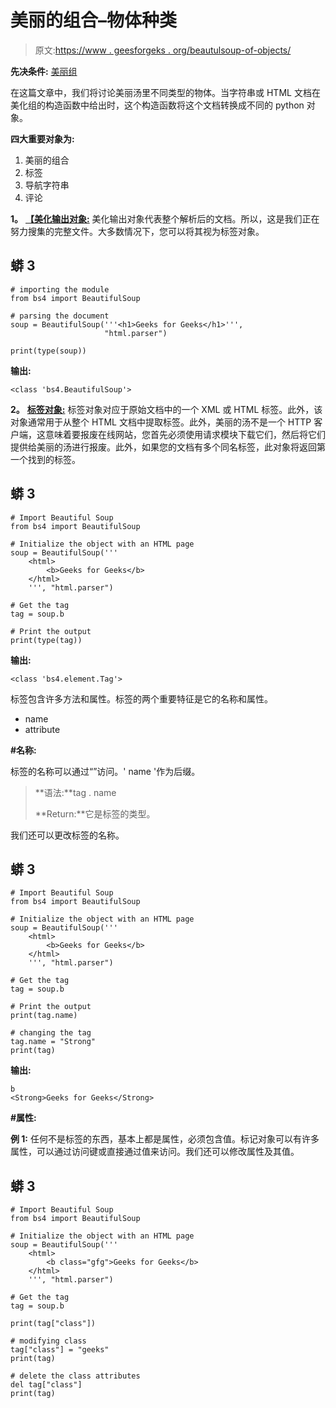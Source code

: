 # 美丽的组合–物体种类

> 原文:[https://www . geesforgeks . org/beautulsoup-of-objects/](https://www.geeksforgeeks.org/beautifulsoup-kinds-of-objects/)

**先决条件:** [美丽组](https://www.geeksforgeeks.org/implementing-web-scraping-python-beautiful-soup/)

在这篇文章中，我们将讨论美丽汤里不同类型的物体。当字符串或 HTML 文档在美化组的构造函数中给出时，这个构造函数将这个文档转换成不同的 python 对象。

**四大重要对象为:**

1.  美丽的组合
2.  标签
3.  导航字符串
4.  评论

**1。** [**【美化输出对象:**](https://www.geeksforgeeks.org/beautifulsoup-object-python-beautifulsoup/) 美化输出对象代表整个解析后的文档。所以，这是我们正在努力搜集的完整文件。大多数情况下，您可以将其视为标签对象。

## 蟒 3

```
# importing the module
from bs4 import BeautifulSoup

# parsing the document
soup = BeautifulSoup('''<h1>Geeks for Geeks</h1>''',
                     "html.parser")

print(type(soup))
```

**输出:**

```
<class 'bs4.BeautifulSoup'>
```

**2。** [**标签对象:**](https://www.geeksforgeeks.org/tag-object-python-beautifulsoup/) 标签对象对应于原始文档中的一个 XML 或 HTML 标签。此外，该对象通常用于从整个 HTML 文档中提取标签。此外，美丽的汤不是一个 HTTP 客户端，这意味着要报废在线网站，您首先必须使用请求模块下载它们，然后将它们提供给美丽的汤进行报废。此外，如果您的文档有多个同名标签，此对象将返回第一个找到的标签。

## 蟒 3

```
# Import Beautiful Soup
from bs4 import BeautifulSoup

# Initialize the object with an HTML page
soup = BeautifulSoup('''
    <html>
        <b>Geeks for Geeks</b>
    </html>
    ''', "html.parser")

# Get the tag
tag = soup.b

# Print the output
print(type(tag))
```

**输出:**

```
<class 'bs4.element.Tag'>
```

标签包含许多方法和属性。标签的两个重要特征是它的名称和属性。

*   name
*   attribute

**#名称:**

标签的名称可以通过“”访问。' name '作为后缀。

> **语法:**tag . name
> 
> **Return:**它是标签的类型。

我们还可以更改标签的名称。

## 蟒 3

```
# Import Beautiful Soup
from bs4 import BeautifulSoup

# Initialize the object with an HTML page
soup = BeautifulSoup('''
    <html>
        <b>Geeks for Geeks</b>
    </html>
    ''', "html.parser")

# Get the tag
tag = soup.b

# Print the output
print(tag.name)

# changing the tag
tag.name = "Strong"
print(tag)
```

**输出:**

```
b
<Strong>Geeks for Geeks</Strong>
```

**#属性:**

**例 1:** 任何不是标签的东西，基本上都是属性，必须包含值。标记对象可以有许多属性，可以通过访问键或直接通过值来访问。我们还可以修改属性及其值。

## 蟒 3

```
# Import Beautiful Soup
from bs4 import BeautifulSoup

# Initialize the object with an HTML page
soup = BeautifulSoup('''
    <html>
        <b class="gfg">Geeks for Geeks</b>
    </html>
    ''', "html.parser")

# Get the tag
tag = soup.b

print(tag["class"])

# modifying class
tag["class"] = "geeks"
print(tag)

# delete the class attributes
del tag["class"]
print(tag)
```